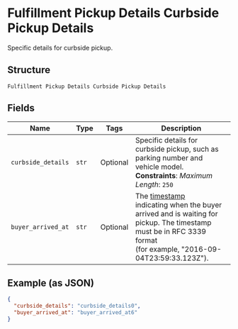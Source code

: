 
# Fulfillment Pickup Details Curbside Pickup Details

Specific details for curbside pickup.

## Structure

`Fulfillment Pickup Details Curbside Pickup Details`

## Fields

| Name | Type | Tags | Description |
|  --- | --- | --- | --- |
| `curbside_details` | `str` | Optional | Specific details for curbside pickup, such as parking number and vehicle model.<br>**Constraints**: *Maximum Length*: `250` |
| `buyer_arrived_at` | `str` | Optional | The [timestamp](https://developer.squareup.com/docs/build-basics/working-with-dates)<br>indicating when the buyer arrived and is waiting for pickup. The timestamp must be in RFC 3339 format<br>(for example, "2016-09-04T23:59:33.123Z"). |

## Example (as JSON)

```json
{
  "curbside_details": "curbside_details0",
  "buyer_arrived_at": "buyer_arrived_at6"
}
```

